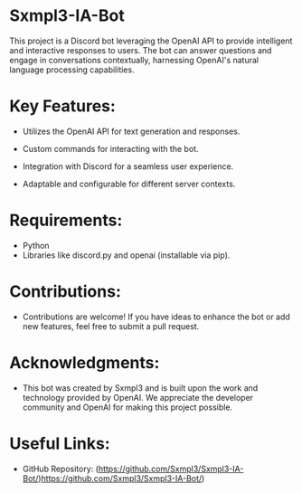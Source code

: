 # Sxmpl3-IA-Bot

This project is a Discord bot leveraging the OpenAI API to provide intelligent and interactive responses to users. The bot can answer questions and engage in conversations contextually, harnessing OpenAI's natural language processing capabilities.

# Key Features:

- Utilizes the OpenAI API for text generation and responses.
  
- Custom commands for interacting with the bot.
  
- Integration with Discord for a seamless user experience.

- Adaptable and configurable for different server contexts.

# Requirements:

- Python
- Libraries like discord.py and openai (installable via pip).

  
# Contributions:

- Contributions are welcome! If you have ideas to enhance the bot or add new features, feel free to submit a pull request.

# Acknowledgments:

- This bot was created by Sxmpl3 and is built upon the work and technology provided by OpenAI. We appreciate the developer community and OpenAI for making this project possible.

# Useful Links:

- GitHub Repository: (https://github.com/Sxmpl3/Sxmpl3-IA-Bot/)https://github.com/Sxmpl3/Sxmpl3-IA-Bot/)

